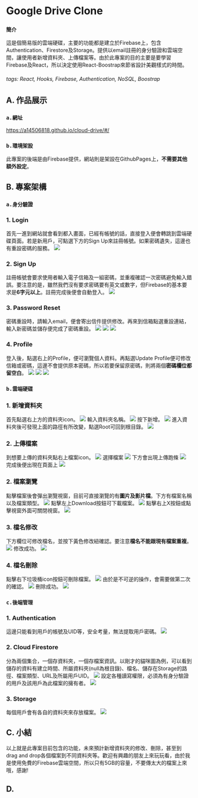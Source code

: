 # Google Drive Clone

### `簡介`
這是個簡易版的雲端硬碟，主要的功能都是建立於Firebase上，包含Authentication、Firestore及Storage。提供以email註冊的身分驗證和雲端空間，讓使用者新增資料夾、上傳檔案等。由於此專案的目的主要是要學習Firebase及React，所以決定使用React-Boostrap來節省設計美觀樣式的時間。
###### tags: React, Hooks, Firebase, Authentication, NoSQL, Boostrap

## A. 作品展示 

### `a.網址`
https://a14506818.github.io/cloud-drive/#/

### `b.環境架設`
此專案的後端是由Firebase提供，網站則是架設在GithubPages上，**不需要其他額外設定**。

## B. 專案架構 

### `a.身分驗證`
### 1. Login
首先一進到網站就會看到都入畫面，已經有帳號的話，直接登入便會轉跳到雲端硬碟頁面。若是新用戶，可點選下方的Sign Up來註冊帳號。如果密碼遺失，這邊也有重設密碼的服務。
![](https://i.imgur.com/CIHEzsk.png)

### 2. Sign Up
註冊帳號會要求使用者輸入電子信箱及一組密碼，並重複確認一次密碼避免輸入錯誤。要注意的是，雖然我們沒有要求密碼要有英文或數字，但Firebase的基本要求是**6字元以上**。註冊完成後便會自動登入。
![](https://i.imgur.com/M3vP4EC.png)

### 3. Password Reset
密碼重設時，請輸入email，便會寄出信件提供修改。再來到信箱點選重設連結，輸入新密碼並儲存便完成了密碼重設。
![](https://i.imgur.com/csW1n5w.png)
![](https://i.imgur.com/AK9MjD3.png)
![](https://i.imgur.com/rmKjClz.png)

### 4. Profile

登入後，點選右上的Profile，便可瀏覽個人資料。再點選Update Profile便可修改信箱或密碼，這邊不會提供原本密碼，所以若要保留原密碼，則將兩個**密碼欄位都留空白**。
![](https://i.imgur.com/jTu087P.png)
![](https://i.imgur.com/SmvN1bI.png)
![](https://i.imgur.com/KpA1f1V.png)


### `b.雲端硬碟`
### 1. 新增資料夾
首先點選右上方的資料夾icon。
![](https://i.imgur.com/zqkUku6.png)
輸入資料夾名稱。
![](https://i.imgur.com/bNpYo6g.png)
按下新增。
![](https://i.imgur.com/NOoJwsn.png)
進入資料夾後可發現上面的路徑有所改變，點選Root可回到根目錄。
![](https://i.imgur.com/N2PWEjN.png)

### 2. 上傳檔案
到想要上傳的資料夾點右上檔案icon。
![](https://i.imgur.com/5YF6d6S.png)
選擇檔案
![](https://i.imgur.com/aWoiY4x.png)
下方會出現上傳跑條
![](https://i.imgur.com/CHufOQj.png)
完成後便出現在頁面上
![](https://i.imgur.com/D8qGC5F.png)

### 2. 檔案瀏覽
點擊檔案後會彈出瀏覽視窗，目前可直接瀏覽的有**圖片及影片檔**。下方有檔案名稱以及檔案類型。
![](https://i.imgur.com/CFztMNT.png)
點擊左上Download按鈕可下載檔案。
![](https://i.imgur.com/imutCFL.png)
點擊右上X按鈕或點擊視窗外面可關閉視窗。
![](https://i.imgur.com/G27Ou8R.png)

### 3. 檔名修改
下方欄位可修改檔名，並按下黃色修改紐確認。要注意**檔名不能跟現有檔案重複**。
![](https://i.imgur.com/IvY0cpE.png)
修改成功。
![](https://i.imgur.com/EDqVb1Y.png)

### 4. 檔名刪除
點擊右下垃圾桶icon按鈕可刪除檔案。
![](https://i.imgur.com/zma7yR5.png)
由於是不可逆的操作，會需要做第二次的確認。
![](https://i.imgur.com/cZHnKcD.png)
刪除成功。
![](https://i.imgur.com/mmAtjlX.png)


### `c.後端管理`
### 1. Authentication
這邊只能看到用戶的帳號及UID等，安全考量，無法提取用戶密碼。
![](https://i.imgur.com/GJpjw69.png)

### 2. Cloud Firestore
分為兩個集合，一個存資料夾，一個存檔案資訊。以剛才的貓咪圖為例，可以看到儲存的資料有建立時間、所屬資料夾(null為根目錄)、檔名、儲存在Storage的路徑、檔案類型、URL及所屬用戶UID。
![](https://i.imgur.com/dN3y641.png)
設定各種讀寫權限，必須為有身分驗證的用戶及該用戶為此檔案的擁有者。
![](https://i.imgur.com/GC47l3g.png)


### 3. Storage
每個用戶會有各自的資料夾來存放檔案。
![](https://i.imgur.com/KgmYh7j.png)

## C. 小結 
以上就是此專案目前包含的功能，未來預計新增資料夾的修改、刪除，甚至到drag and drop各個檔案到不同資料夾等。歡迎有興趣的朋友上來玩玩看，由於我是使用免費的Firebase雲端空間，所以只有5GB的容量，不要傳太大的檔案上來哦，感謝!

## D.  